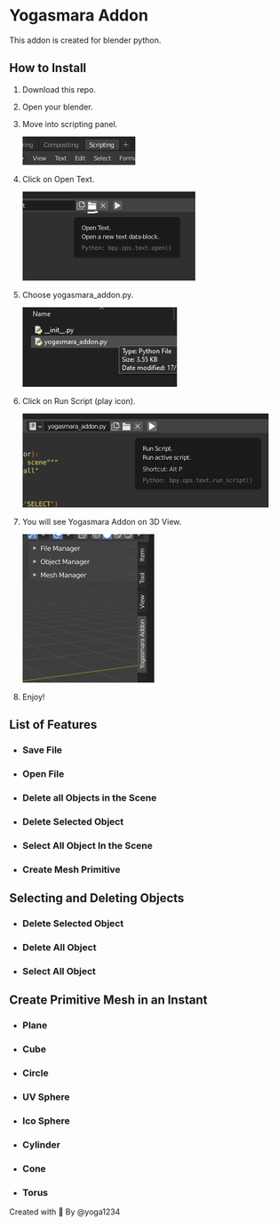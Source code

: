 # Yogasmara Addon
This addon is created for blender python.

## How to Install 
1. Download this repo.
2. Open your blender.
3. Move into scripting panel.

    ![Scripting Panel](https://github.com/yoga1234/yogasmara-addon/blob/main/docs/images/scripting_image.PNG?raw=true)
4. Click on Open Text.

    ![Open Text](https://github.com/yoga1234/yogasmara-addon/blob/main/docs/images/open_text.PNG?raw=true)
5. Choose yogasmara_addon.py.

    ![Yogasmara Addon](https://github.com/yoga1234/yogasmara-addon/blob/main/docs/images/yogasmara_script.PNG?raw=true)
6. Click on Run Script (play icon).

    ![Run Script](https://github.com/yoga1234/yogasmara-addon/blob/main/docs/images/run_the_script.PNG?raw=true)
7. You will see Yogasmara Addon on 3D View.

    ![Yogasmara addon on 3D View](https://github.com/yoga1234/yogasmara-addon/blob/main/docs/images/yogasmara_addon_on_3d_view.PNG?raw=true)
8. Enjoy!

## List of Features

- ### Save File
- ### Open File
- ### Delete all Objects in the Scene
- ### Delete Selected Object
- ### Select All Object In the Scene
- ### Create Mesh Primitive

## Selecting and Deleting Objects
- ### Delete Selected Object
- ### Delete All Object
- ### Select All Object

## Create Primitive Mesh in an Instant
- ### Plane
- ### Cube
- ### Circle
- ### UV Sphere
- ### Ico Sphere
- ### Cylinder
- ### Cone
- ### Torus

Created with :heartbeat: By @yoga1234
